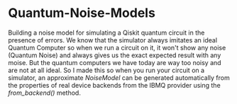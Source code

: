 # Quantum-Noise-Models

Building a noise model for simulating a Qiskit quantum circuit in the presence of errors. We know that the simulator always imitates an ideal Quantum Computer so when we run a circuit on it, it won't show any noise (Quantum Noise) and always gives us the exact expected result with any moise. But the quantum computers we have today are way too noisy and are not at all ideal. So I made this so when you run your circuit on a simulator, an approximate *NoiseModel* can be generated automatically from the properties of real device backends from the IBMQ provider using the *from_backend()* method.
